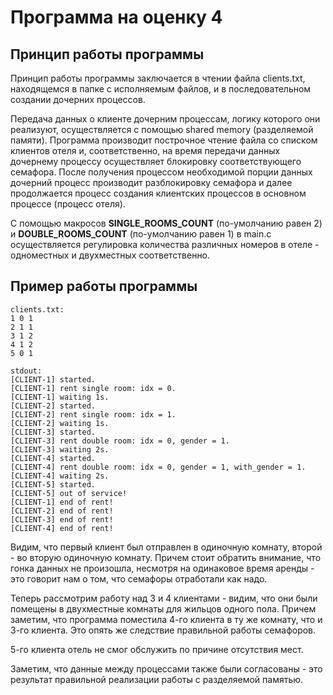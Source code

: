 # Программа на оценку 4
## Принцип работы программы
Принцип работы программы заключается в чтении файла clients.txt, находящемся в папке с исполняемым файлов, 
и в последовательном создании дочерних процессов.

Передача данных о клиенте дочерним процессам, логику которого они реализуют, осуществляется с помощью shared memory (разделяемой памяти).
Программа производит построчное чтение файла со списком клиентов отеля и, соответственно, на время передачи данных
дочернему процессу осуществляет блокировку соответствующего семафора. После получения процессом необходимой порции данных 
дочерний процесс производит разблокировку семафора и далее продолжается процесс создания клиентских процессов в основном процессе (процесс отеля).

С помощью макросов **SINGLE_ROOMS_COUNT** (по-умолчанию равен 2) и **DOUBLE_ROOMS_COUNT** (по-умолчанию равен 1) в main.c осуществляется регулировка количества различных номеров в отеле - одноместных и двухместных соответственно.

## Пример работы программы
```
clients.txt:
1 0 1
2 1 1
3 1 2
4 1 2
5 0 1

stdout:
[CLIENT-1] started.
[CLIENT-1] rent single room: idx = 0.
[CLIENT-1] waiting 1s.
[CLIENT-2] started.
[CLIENT-2] rent single room: idx = 1.
[CLIENT-2] waiting 1s.
[CLIENT-3] started.
[CLIENT-3] rent double room: idx = 0, gender = 1.
[CLIENT-3] waiting 2s.
[CLIENT-4] started.
[CLIENT-4] rent double room: idx = 0, gender = 1, with_gender = 1.
[CLIENT-4] waiting 2s.
[CLIENT-5] started.
[CLIENT-5] out of service!
[CLIENT-1] end of rent!
[CLIENT-2] end of rent!
[CLIENT-3] end of rent!
[CLIENT-4] end of rent!
```

Видим, что первый клиент был отправлен в одиночную комнату, второй - во вторую одиночную комнату.
Причем стоит обратить внимание, что гонка данных не произошла, несмотря на одинаковое время аренды - это говорит нам о том, что семафоры отработали как надо.

Теперь рассмотрим работу над 3 и 4 клиентами - видим, что они были помещены в двухместные комнаты для жильцов одного пола.
Причем заметим, что программа поместила 4-го клиента в ту же комнату, что и 3-го клиента. Это опять же следствие правильной работы семафоров.

5-го клиента отель не смог обслужить по причине отсутствия мест. 

Заметим, что данные между процессами также были согласованы - это результат правильной реализации работы с разделяемой памятью.